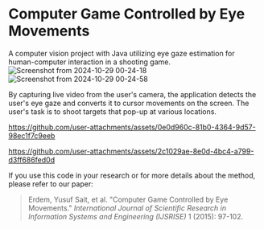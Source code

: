 # Computer Game Controlled by Eye Movements
A computer vision project with Java utilizing eye gaze estimation for human-computer interaction in a shooting game.
![Screenshot from 2024-10-29 00-24-18](https://github.com/user-attachments/assets/c2c70b10-af41-40a8-8f58-1b97cc20f256)
![Screenshot from 2024-10-29 00-24-58](https://github.com/user-attachments/assets/18e78c83-fd5b-44dc-ad21-bdfafd826038)

By capturing live video from the user's camera, the application detects the user's eye gaze and converts it to cursor movements on the screen. The user's task is to shoot targets that pop-up at various locations.


https://github.com/user-attachments/assets/0e0d960c-81b0-4364-9d57-98ec1f7c9eeb



https://github.com/user-attachments/assets/2c1029ae-8e0d-4bc4-a799-d3ff686fed0d


If you use this code in your research or for more details about the method, please refer to our paper:
   > Erdem, Yusuf Sait, et al. "Computer Game Controlled by Eye Movements." _International Journal of Scientific Research in Information Systems and Engineering (IJSRISE)_ 1 (2015): 97-102.
